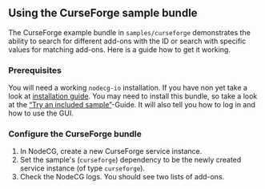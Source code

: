 ## Using the CurseForge sample bundle

The CurseForge example bundle in `samples/curseforge` demonstrates the ability
to search for different add-ons with the ID or search with specific values for
matching add-ons. Here is a guide how to get it working.

### Prerequisites

You will need a working `nodecg-io` installation. If you have non yet take a
look at [installation guide](../getting_started/install.md). You may need to
install this bundle, so take a look at the
[“Try an included sample”](../getting_started/try_example_bundle.md)-Guide. It
will also tell you how to log in and how to use the GUI.

### Configure the CurseForge bundle

1. In NodeCG, create a new CurseForge service instance.
2. Set the sample's (`curseforge`) dependency to be the newly created service
   instance (of type `curseforge`).
3. Check the NodeCG logs. You should see two lists of add-ons.
